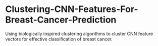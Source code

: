 # Clustering-CNN-Features-For-Breast-Cancer-Prediction
Using biologically inspired clustering algorithms to cluster CNN feature vectors for effective classification of breast cancer.
